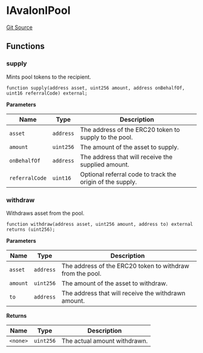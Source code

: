 # IAvalonIPool
[Git Source](https://github.com/bob-collective/bob/blob/1abe7d0a95cbaa62e47217036600733eae5f19f9/src/gateway/strategy/AvalonStrategy.sol)


## Functions
### supply

Mints pool tokens to the recipient.


```solidity
function supply(address asset, uint256 amount, address onBehalfOf, uint16 referralCode) external;
```
**Parameters**

|Name|Type|Description|
|----|----|-----------|
|`asset`|`address`|The address of the ERC20 token to supply to the pool.|
|`amount`|`uint256`|The amount of the asset to supply.|
|`onBehalfOf`|`address`|The address that will receive the supplied amount.|
|`referralCode`|`uint16`|Optional referral code to track the origin of the supply.|


### withdraw

Withdraws asset from the pool.


```solidity
function withdraw(address asset, uint256 amount, address to) external returns (uint256);
```
**Parameters**

|Name|Type|Description|
|----|----|-----------|
|`asset`|`address`|The address of the ERC20 token to withdraw from the pool.|
|`amount`|`uint256`|The amount of the asset to withdraw.|
|`to`|`address`|The address that will receive the withdrawn amount.|

**Returns**

|Name|Type|Description|
|----|----|-----------|
|`<none>`|`uint256`|The actual amount withdrawn.|


